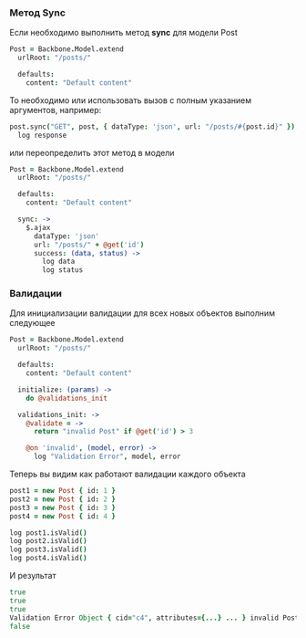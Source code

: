 ### Метод Sync

Если необходимо выполнить метод **sync** для модели Post

```coffeescript
Post = Backbone.Model.extend
  urlRoot: "/posts/"

  defaults:
    content: "Default content"
```

То необходимо или использовать вызов с полным указанием аргументов, например:

```coffeescript
post.sync("GET", post, { dataType: 'json', url: "/posts/#{post.id}" }).complete (response, status) ->
  log response
```

или переопределить этот метод в модели

```coffeescript
Post = Backbone.Model.extend
  urlRoot: "/posts/"

  defaults:
    content: "Default content"

  sync: ->
    $.ajax
      dataType: 'json'
      url: "/posts/" + @get('id')
      success: (data, status) ->
        log data
        log status
```

### Валидации

Для инициализации валидации для всех новых объектов выполним следующее

```coffeescript
Post = Backbone.Model.extend
  urlRoot: "/posts/"

  defaults:
    content: "Default content"

  initialize: (params) ->
    do @validations_init

  validations_init: ->
    @validate = ->
      return "invalid Post" if @get('id') > 3

    @on 'invalid', (model, error) ->
      log "Validation Error", model, error
```

Теперь вы видим как работают валидации каждого объекта

```coffeescript
post1 = new Post { id: 1 }
post2 = new Post { id: 2 }
post3 = new Post { id: 3 }
post4 = new Post { id: 4 }

log post1.isValid()
log post2.isValid()
log post3.isValid()
log post4.isValid()
```

И результат

```coffeescript
true
true
true
Validation Error Object { cid="c4", attributes={...} ... } invalid Post
false
```
